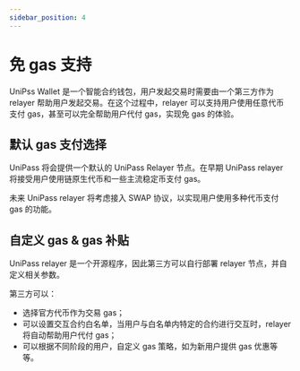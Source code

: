 ```yaml
---
sidebar_position: 4
---
```


# 免 gas 支持

UniPss Wallet 是一个智能合约钱包，用户发起交易时需要由一个第三方作为 relayer 帮助用户发起交易。在这个过程中，relayer 可以支持用户使用任意代币支付 gas，甚至可以完全帮助用户代付 gas，实现免 gas 的体验。

## 默认 gas 支付选择

UniPass 将会提供一个默认的 UniPass Relayer 节点。在早期 UniPass relayer 将接受用户使用链原生代币和一些主流稳定币支付 gas。

未来 UniPass relayer 将考虑接入 SWAP 协议，以实现用户使用多种代币支付 gas 的功能。

## 自定义 gas & gas 补贴

UniPass relayer 是一个开源程序，因此第三方可以自行部署 relayer 节点，并自定义相关参数。

第三方可以：

- 选择官方代币作为交易 gas；
- 可以设置交互合约白名单，当用户与白名单内特定的合约进行交互时，relayer 将自动帮助用户代付 gas；
- 可以根据不同阶段的用户，自定义 gas 策略，如为新用户提供 gas 优惠等等。